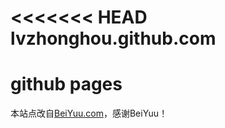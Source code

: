 <<<<<<< HEAD
lvzhonghou.github.com
=====================

github pages
=======

本站点改自[BeiYuu.com](http://beiyuu.com)，感谢BeiYuu！

>>>>>>>
